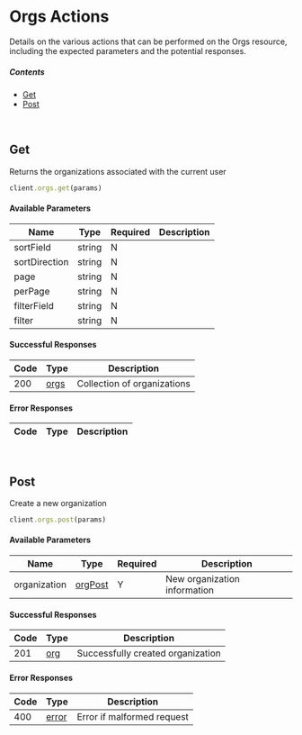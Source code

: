 # Orgs Actions

Details on the various actions that can be performed on the
Orgs resource, including the expected
parameters and the potential responses.

##### Contents

*   [Get](#get)
*   [Post](#post)

<br/>

## Get

Returns the organizations associated with the current user

```ruby
client.orgs.get(params)
```

#### Available Parameters

| Name | Type | Required | Description |
| ---- | ---- | -------- | ----------- |
| sortField | string | N |  |
| sortDirection | string | N |  |
| page | string | N |  |
| perPage | string | N |  |
| filterField | string | N |  |
| filter | string | N |  |

#### Successful Responses

| Code | Type | Description |
| ---- | ---- | ----------- |
| 200 | [orgs](_schemas.md#orgs) | Collection of organizations |

#### Error Responses

| Code | Type | Description |
| ---- | ---- | ----------- |

<br/>

## Post

Create a new organization

```ruby
client.orgs.post(params)
```

#### Available Parameters

| Name | Type | Required | Description |
| ---- | ---- | -------- | ----------- |
| organization | [orgPost](_schemas.md#orgpost) | Y | New organization information |

#### Successful Responses

| Code | Type | Description |
| ---- | ---- | ----------- |
| 201 | [org](_schemas.md#org) | Successfully created organization |

#### Error Responses

| Code | Type | Description |
| ---- | ---- | ----------- |
| 400 | [error](_schemas.md#error) | Error if malformed request |
